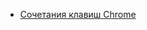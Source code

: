 * [Сочетания клавиш Chrome](/articles/%D0%A1%D0%BE%D1%87%D0%B5%D1%82%D0%B0%D0%BD%D0%B8%D1%8F%20%D0%BA%D0%BB%D0%B0%D0%B2%D0%B8%D1%88%20Chrome.md)
